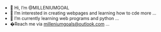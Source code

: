 - 👋 Hi, I’m @MILLENIUMGOAL
- 👀 I’m interested in creating webpages and learning how to cde more ...
- 🌱 I’m currently learning web programs and python  ...
- �Reach me via milleniumgoals@outlook.com ...

<!---
MILLENIUMGOAL/MILLENIUMGOAL is a ✨ special ✨ repository because its `README.md` (milleniummg) appears on your GitHub profile.
You can click the Preview link to take a look at your changes.
--->
